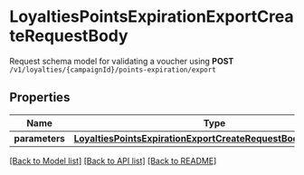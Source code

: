 # LoyaltiesPointsExpirationExportCreateRequestBody

Request schema model for validating a voucher using **POST** `/v1/loyalties/{campaignId}/points-expiration/export`

## Properties

Name | Type | Description | Notes
------------ | ------------- | ------------- | -------------
**parameters** | [**LoyaltiesPointsExpirationExportCreateRequestBodyParameters**](LoyaltiesPointsExpirationExportCreateRequestBodyParameters.md) |  | [optional] 

[[Back to Model list]](../README.md#documentation-for-models) [[Back to API list]](../README.md#documentation-for-api-endpoints) [[Back to README]](../README.md)


